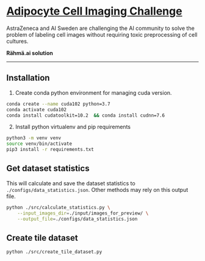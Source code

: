 # [Adipocyte Cell Imaging Challenge](https://www.ai.se/en/challenge)

AstraZeneca and AI Sweden are challenging the AI community to solve the problem of labeling cell images without requiring toxic preprocessing of cell cultures. 

**Rähmä.ai solution**

--------------------------------------

## Installation

1. Create conda python environment for managing cuda version.
```bash
conda create --name cuda102 python=3.7
conda activate cuda102
conda install cudatoolkit=10.2  && conda install cudnn=7.6
```

2. Install python virtualenv and pip requirements
```bash
python3 -m venv venv
source venv/bin/activate
pip3 install -r requirements.txt
```

## Get dataset statistics

This will calculate and save the dataset statistics to `./configs/data_statistics.json`.
Other methods may rely on this output file.

```bash
python ./src/calculate_statistics.py \
    --input_images_dir=./input/images_for_preview/ \
    --output_file=./configs/data_statistics.json
```

## Create tile dataset

```bash
python ./src/create_tile_dataset.py
```